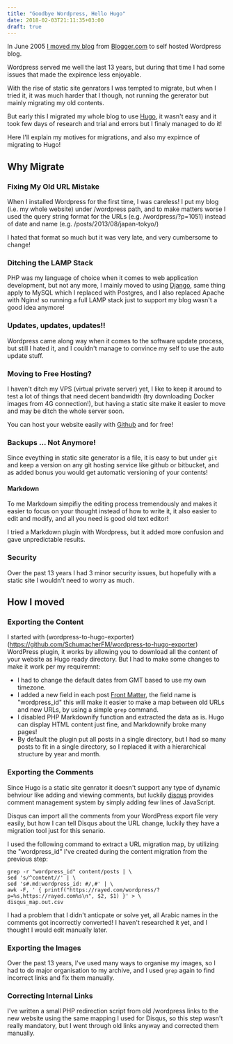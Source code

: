 ```yaml
---
title: "Goodbye Wordpress, Hello Hugo"
date: 2018-02-03T21:11:35+03:00
draft: true
---
```


In June 2005 [I moved my blog](/posts/2005/06/moving-my-blog-from-blogger-to-wordpress/) from [Blogger.com](https://www.blogger.com/) to self hosted Wordpress blog.

Wordpress served me well the last 13 years, but during that time I had some issues that made the expirence less enjoyable.

With the rise of static site genrators I was tempted to migrate, but when I tried it, it was much harder that I though, not running the gererator but mainly migrating my old contents.

But early this I migrated my whole blog to use [Hugo](https://gohugo.io/), it wasn't easy and it took few days of research and trial and errors but I finaly managed to do it!

Here I'll explain my motives for migrations, and also my expirnce of migrating to Hugo!

<!--more-->

## Why Migrate


### Fixing My Old URL Mistake

When I installed Wordpress for the first time, I was careless! I put my blog (i.e. my whole website) under /wordpress path, and to make matters worse I used the query string format for the URLs (e.g. /wordpress/?p=1051) instead of date and name (e.g. /posts/2013/08/japan-tokyo/)

I hated that format so much but it was very late, and very cumbersome to change!


### Ditching the LAMP Stack

PHP was my language of choice when it comes to web application development, but not any more, I mainly moved to using [Django](https://www.djangoprojects.com/), same thing apply to MySQL which I replaced with Postgres, and I also replaced Apache with Nginx! so running a full LAMP stack just to support my blog wasn't a good idea anymore!


### Updates, updates, updates!!

Wordpress came along way when it comes to the software update process, but still I hated it, and I couldn't manage to convince my self to use the auto update stuff.


### Moving to Free Hosting?

I haven't ditch my VPS (virtual private server) yet, I like to keep it around to test a lot of things that need decent bandwidth (try downloading Docker images from 4G connection!), but having a static site make it easier to move and may be ditch the whole server soon.

You can host your website easily with [Github](https://pages.github.com/) and for free!


### Backups ... Not Anymore!

Since eveything in static site generator is a file, it is easy to but under `git` and keep a version on any git hosting service like github or bitbucket, and as added bonus you would get automatic versioning of your contents!


#### Markdown

To me Markdown simpifiy the editing process tremendously and makes it easier to focus on your thought instead of how to write it, it also easier to edit and modify, and all you need is good old text editor!

I tried a Markdown plugin with Wordpress, but it added more confusion and gave unpredictable results.


### Security

Over the past 13 years I had 3 minor security issues, but hopefully with a static site I wouldn't need to worry as much.


## How I moved

### Exporting the Content

I started with (wordpress-to-hugo-exporter)(https://github.com/SchumacherFM/wordpress-to-hugo-exporter) WordPress plugin, it works by allowing you to download all the content of your website as Hugo ready directory. But I had to make some changes to make it work per my requiremnt:

- I had to change the default dates from GMT based to use my own timezone.
- I added a new field in each post [Front Matter](https://gohugo.io/content-management/front-matter/), the field name is "wordpress_id" this will make it easier to make a map between old URLs and new URLs, by using a simple `grep` command.
- I disabled PHP Markdownify function and extracted the data as is. Hugo can display HTML content just fine, and Markdownify broke many pages!
- By default the plugin put all posts in a single directory, but I had so many posts to fit in a single directory, so I replaced it with a hierarchical structure by year and month.


### Exporting the Comments

Since Hugo is a static site genrator it doesn't support any type of dynamic behviour like adding and viewing comments, but luckily [disqus](https://disqus.com/) provides comment management system by simply adding few lines of JavaScript.

Disqus can import all the comments from your WordPress export file very easily, but how I can tell Disqus about the URL change, luckily they have a migration tool just for this senario.

I used the following command to extract a URL migration map, by utilizing the "wordpress_id" I've created during the content migration from the previous step:

    grep -r "wordpress_id" content/posts | \
    sed 's/^content//' | \
    sed 's#.md:wordpress_id: #/,#' | \
    awk -F, ' { printf("https://rayed.com/wordpress/?p=%s,https://rayed.com%s\n", $2, $1) }' > \
    disqus_map.out.csv

I had a problem that I didn't anticpate or solve yet, all Arabic names in the comments got incorrectly converted! I haven't researched it yet, and I thought I would edit manually later.


### Exporting the Images

Over the past 13 years, I've used many ways to organise my images, so I had to do major organisation to my archive, and I used `grep` again to find incorrect links and fix them manually.


### Correcting Internal Links

I've written a small PHP redirection script from old /wordpress links to the new website using the same mapping I used for Disqus, so this step wasn't really mandatory, but I went through old links anyway and corrected them manually. 